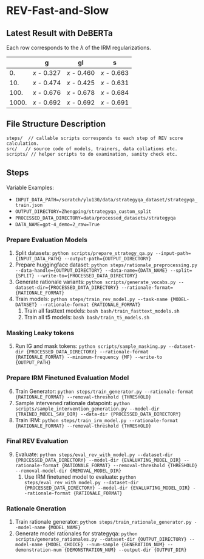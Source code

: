 # REV-Fast-and-Slow

## Latest Result with DeBERTa

Each row corresponds to the $\lambda$ of the IRM regularizations.

|       | g           | gl          | s           |
| ----- | ----------- | ----------- | ----------- |
| 0.    | $x$ - 0.327 | $x$ - 0.460 | $x$ - 0.663 |
| 10.   | $x$ - 0.474 | $x$ - 0.425 | $x$ - 0.631 |
| 100.  | $x$ - 0.676 | $x$ - 0.678 | $x$ - 0.684 |
| 1000. | $x$ - 0.692 | $x$ - 0.692 | $x$ - 0.691 |

## File Structure Description

```shellscript
steps/  // callable scripts corresponds to each step of REV score calculation.
src/   // source code of models, trainers, data collations etc. 
scripts/ // helper scripts to do examination, sanity check etc.
```

## Steps

Variable Examples:
* `INPUT_DATA_PATH=/scratch/ylu130/data/strategyqa_dataset/strategyqa_train.json`
* `OUTPUT_DIRECTORY=Zhengping/strategyqa_custom_split`
* `PROCESSED_DATA_DIRECTORY=data/processed_datasets/strategyqa`
* `DATA_NAME=gpt-4_demo=2_raw=True`
### Prepare Evaluation Models
1. Split datasets: `python scripts/prepare_strategy_qa.py --input-path={INPUT_DATA_PATH} --output-path={OUTPUT_DIRECTORY}`
2. Prepare huggingface dataset: `python steps/rationale_preprocessing.py --data-handle={OUTPUT_DIRECTORY} --data-name={DATA_NAME} --split={SPLIT} --write-to={PROCESSED_DATA_DIRECTORY}`
3. Generate rationale variants: `python scripts/generate_vocabs.py --dataset-dir={PROCESSED_DATA_DIRECTORY} --rationale-format={RATIONALE_FORMAT}`
4. Train models: `python steps/train_rev_model.py --task-name {MODEL-DATASET} --rationale-format {RATIONALE_FORMAT}`
   1. Train all fasttext models: `bash bash/train_fasttext_models.sh`
   2. Train all t5 models: `bash bash/train_t5_models.sh`
### Masking Leaky tokens
5. Run IG and mask tokens: `python scripts/sample_masking.py --dataset-dir {PROCESSED_DATA_DIRECTORY} --rationale-format {RATIONALE_FORMAT} --minimum-frequency {MF} --write-to {OUTPUT_PATH}`
### Prepare IRM Finetuned Evaluation Model 
6. Train Generator: `python steps/train_generator.py --rationale-format {RATIONALE_FORMAT} --removal-threshold {THRESHOLD}`
7. Sample intervened rationale datapoint: `python scripts/sample_intervention_generation.py --model-dir {TRAINED_MODEL_SAV_DIR} --data-dir {PROCESSED_DATA_DIRECTORY}`
8. Train IRM: `python steps/train_irm_model.py --rationale-format {RATIONALE_FORMAT} --removal-threshold {THRESHOLD}`
### Final REV Evaluation
9. Evaluate: `python steps/eval_rev_with_model.py --dataset-dir {PROCESSED_DATA_DIRECTORY} --model-dir {EVALUATING_MODEL_DIR} --rationale-format {RATIONALE_FORMAT} --removal-threshold {THRESHOLD} --removal-model-dir {REMOVAL_MODEL_DIR}`
   1. Use IRM finetuned model to evaluate: `python steps/eval_rev_with_model.py --dataset-dir {PROCESSED_DATA_DIRECTORY} --model-dir {EVALUATING_MODEL_DIR} --rationale-format {RATIONALE_FORMAT}`
### Rationale Gneration
1. Train rationale generator: `python steps/train_rationale_generator.py --model-name {MODEL_NAME}`
2. Generate model rationales for strategyqa: `python scripts/generate_rationales.py --dataset-dir {OUTPUT_DIRECTORY} --model-name {MODEL_CHOICE} --num-sample {GENERATION_NUM} --demonstration-num {DEMONSTRATION_NUM} --output-dir {OUTPUT_DIR}`
